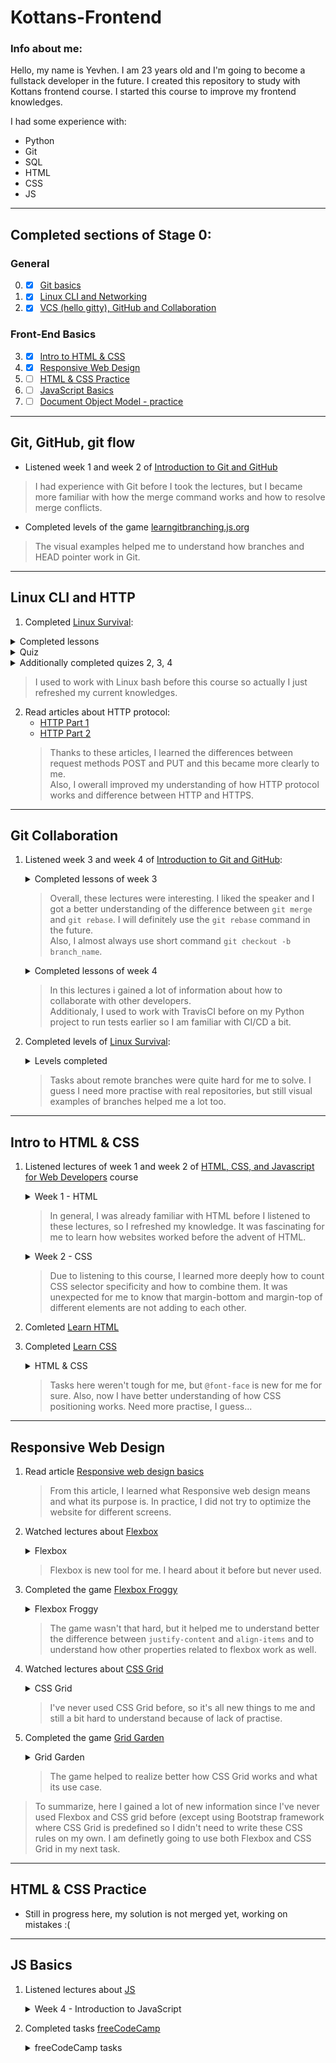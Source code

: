 # **Kottans-Frontend**

### Info about me:

Hello, my name is Yevhen. I am 23 years old and I'm going to become a fullstack developer in the future.
I created this repository to study with Kottans frontend course. I started this course to improve my frontend knowledges.

I had some experience with:
- Python
- Git
- SQL
- HTML
- CSS
- JS
---
## **Completed sections of Stage 0:**
### General
0. - [x] [Git basics](https://github.com/kottans/frontend/blob/2022_UA/tasks/git-intro.md)
1. - [x] [Linux CLI and Networking](https://github.com/kottans/frontend/blob/2022_UA/tasks/linux-cli-http.md)
2. - [x] [VCS (hello gitty), GitHub and Collaboration](https://github.com/kottans/frontend/blob/2022_UA/tasks/git-collaboration.md)

### Front-End Basics
3. - [x] [Intro to HTML & CSS](https://github.com/kottans/frontend/blob/2022_UA/tasks/html-css-intro.md)
4. - [x] [Responsive Web Design](https://github.com/kottans/frontend/blob/2022_UA/tasks/html-css-responsive.md)
5. - [ ] [HTML & CSS Practice](https://github.com/kottans/frontend/blob/2022_UA/tasks/html-css-popup.md)
6. - [ ] [JavaScript Basics](https://github.com/kottans/frontend/blob/2022_UA/tasks/js-basics.md)
7. - [ ] [Document Object Model - practice](https://github.com/kottans/frontend/blob/2022_UA/tasks/js-dom.md)
---

## **Git, GitHub, git flow**
- Listened week 1 and week 2 of [Introduction to Git and GitHub](https://www.coursera.org/learn/introduction-git-github)
> I had experience with Git before I took the lectures, but I became more familiar with how the merge command works and how to resolve merge conflicts.

- Completed levels of the game [learngitbranching.js.org](https://learngitbranching.js.org/)
> The visual examples helped me to understand how branches and HEAD pointer work in Git.
---

## Linux CLI and HTTP
1. Completed [Linux Survival](https://linuxsurvival.com/):
<details>
<summary>Completed lessons</summary>
  
![screenshot](/task_linux_cli/page_1.png)
  
![screenshot](/task_linux_cli/page_2.png)
  
![screenshot](/task_linux_cli/page_3.png)
  
![screenshot](/task_linux_cli/page_4.png)
  
![screenshot](/task_linux_cli/page_5.png)

![screenshot](/task_linux_cli/page_6.png)
  
![screenshot](/task_linux_cli/page_7.png)
  
![screenshot](/task_linux_cli/page_8.png)
  
![screenshot](/task_linux_cli/page_8_second.png)
  
![screenshot](/task_linux_cli/page_9.png)
  
![screenshot](/task_linux_cli/page_10.png)
  
![screenshot](/task_linux_cli/page_11.png)
  
![screenshot](/task_linux_cli/page_12.png)
  
![screenshot](/task_linux_cli/page_13.png)
</details>
<details>
<summary>Quiz</summary>

![screenshot](/task_linux_cli/quiz_1.png)
</details>

<details>
<summary>Additionally completed quizes 2, 3, 4</summary>

![screenshot](/task_linux_cli/quiz_2.png)
![screenshot](/task_linux_cli/quiz_3.png)
![screenshot](/task_linux_cli/quiz_4.png)
</details>

> I used to work with Linux bash before this course so actually I just refreshed my current knowledges.

2. Read articles about HTTP protocol:
    - [HTTP Part 1](https://code.tutsplus.com/uk/tutorials/http-the-protocol-every-web-developer-must-know-part-1--net-31177)
    - [HTTP Part 2](https://code.tutsplus.com/uk/tutorials/http-the-protocol-every-web-developer-must-know-part-2--net-31155)
    > Thanks to these articles, I learned the differences between request methods POST and PUT and this became more clearly to me.\
    > Also, I owerall improved my understanding of how HTTP protocol works and difference between HTTP and HTTPS.
---
## Git Collaboration
1. Listened week 3 and week 4 of [Introduction to Git and GitHub](https://www.coursera.org/learn/introduction-git-github):
    <details>
      <summary>Completed lessons of week 3</summary>
      <p float="left">
        <img src="/task_git_collaboration/listened_lectures/week_3_1.png" width="300" />
        <img src="/task_git_collaboration/listened_lectures/week_3_2.png" width="300" />  
        <img src="/task_git_collaboration/listened_lectures/week_3_3.png" width="300" />
      </p>
    </details>
    
      > Overall, these lectures were interesting. 
      > I liked the speaker and I got a better understanding of the difference between `git merge` and `git rebase`. 
      > I will definitely use the `git rebase` command in the future. <br />
      > Also, I almost always use short command `git checkout -b branch_name`.

    <details>
      <summary>Completed lessons of week 4</summary>
      <p float="left">
        <img src="/task_git_collaboration/listened_lectures/week_4_1.png" width="300" />
        <img src="/task_git_collaboration/listened_lectures/week_4_2.png" width="300" />  
        <img src="/task_git_collaboration/listened_lectures/week_4_3.png" width="300" />
      </p>
    </details>
    
      > In this lectures i gained a lot of information about how to collaborate with other developers.  
      > Additionaly, I used to work with TravisCI before on my Python project to run tests earlier so I am familiar with CI/CD a bit.

2. Completed levels of [Linux Survival](https://linuxsurvival.com/): 
    <details>
    <summary>Levels completed</summary>
  
    ![learngitbranching](/task_git_collaboration/gitbranching/complete_1.png)

    ![learngitbranching](/task_git_collaboration/gitbranching/complete_2.png)
    </details>
    
      > Tasks about remote branches were quite hard for me to solve. I guess I need more practise with real repositories,
      > but still visual examples of branches helped me a lot too.
---

## Intro to HTML & CSS
1. Listened lectures of week 1 and week 2 of [HTML, CSS, and Javascript for Web Developers](https://www.coursera.org/learn/html-css-javascript-for-web-developers) course

    <details>
      <summary>Week 1 - HTML</summary>
      <p float="left">
        <img src="/task_html_css_intro/html_1.jpg" width="200" />
        <img src="/task_html_css_intro/html_2.jpg" width="200" />
        <img src="/task_html_css_intro/html_3.jpg" width="200" />
        <img src="/task_html_css_intro/html_4.jpg" width="200" />
      </p>
    </details> 
    
     > In general, I was already familiar with HTML before I listened to these lectures, so I refreshed my knowledge. 
     > It was fascinating for me to learn how websites worked before the advent of HTML.
      
    <details>
      <summary>Week 2 - CSS</summary>
      <p float="left">
        <img src="/task_html_css_intro/css_1.jpg" width="200" />
        <img src="/task_html_css_intro/css_2.jpg" width="200" />
        <img src="/task_html_css_intro/css_3.jpg" width="200" />
        <img src="/task_html_css_intro/css_4.jpg" width="200" />
      </p>
    </details>
    
     > Due to listening to this course, I learned more deeply how to count CSS selector specificity and how to combine them.
     > It was unexpected for me to know that margin-bottom and margin-top of different elements are not adding to each other.
     
2. Comleted [Learn HTML](https://www.codecademy.com/learn/learn-html)
3. Completed [Learn CSS](https://www.codecademy.com/learn/learn-css)
    <details>
    <summary>HTML & CSS</summary>
  
      ![screenshot_codecademy](/task_html_css_intro/codecademy_html_css.png)
    </details>
    
     > Tasks here weren't tough for me, but `@font-face` is new for me for sure. 
     > Also, now I have better understanding of how CSS positioning works. Need more practise, I guess...
  
---

## Responsive Web Design
1. Read article [Responsive web design basics](https://web.dev/i18n/en/responsive-web-design-basics/)
      > From this article, I learned what Responsive web design means and what its purpose is. 
      > In practice, I did not try to optimize the website for different screens.
2. Watched lectures about [Flexbox](https://www.youtube.com/playlist?list=PLM6XATa8CAG5mPV60dMmjMRrHVW4LmV2x)
    <details>
      <summary>Flexbox</summary>
  
      ![flexbox](/task_responsive_web_design/flexbox_listened_lectures.png)
    </details>
    
      > Flexbox is new tool for me. I heard about it before but never used.
      
3. Completed the game [Flexbox Froggy](https://flexboxfroggy.com/)
    <details>
      <summary>Flexbox Froggy</summary>
  
      ![flexbox_froggy](/task_responsive_web_design/flexbox_froggy.png)
    </details>
    
      > The game wasn't that hard, but it helped me to understand better the difference between `justify-content` and `align-items`
      > and to understand how other properties related to flexbox work as well.
4. Watched lectures about [CSS Grid](https://www.youtube.com/watch?v=GV92IdMGFfA&list=PLM6XATa8CAG5pXQrW_kDaeZb_uIAMNZIm)
    <details>
      <summary>CSS Grid</summary>
  
      ![grid](/task_responsive_web_design/grid_listened_lectures.png)
    </details>
    
      > I've never used CSS Grid before, so it's all new things to me and still a bit hard to understand because of lack of practise.
5. Completed the game [Grid Garden](https://cssgridgarden.com/)
    <details>
      <summary>Grid Garden</summary>
  
      ![grid garden](/task_responsive_web_design/grid_garden.png)
    </details>
      
      > The game helped to realize better how CSS Grid works and what its use case.

  > To summarize, here I gained a lot of new information since I've never used Flexbox and CSS grid before 
  > (except using Bootstrap framework where CSS Grid is predefined so I didn't need to write these CSS rules on my own.
  > I am definetly going to use both Flexbox and CSS Grid in my next task.
---
## HTML & CSS Practice
- Still in progress here, my solution is not merged yet, working on mistakes :(
---
## JS Basics
1. Listened lectures about [JS](https://www.coursera.org/learn/html-css-javascript-for-web-developers/home/week/4)

    <details>
      <summary>Week 4 - Introduction to JavaScript</summary>
      <p float="left">
        <img src="/task_js_basics/lectures/js_1.jpg" width="200" />
        <img src="/task_js_basics/lectures/js_2.jpg" width="200" />
        <img src="/task_js_basics/lectures/js_3.jpg" width="200" />
        <img src="/task_js_basics/lectures/js_4.jpg" width="200" />
      </p>
    </details> 
    
2. Completed tasks [freeCodeCamp](https://www.freecodecamp.org/learn/javascript-algorithms-and-data-structures/)
    
    <details>
      <summary>freeCodeCamp tasks</summary>
  
      ![JS Basics](/task_js_basics/freecodecamp/basic.png)
      ![ES6](/task_js_basics/freecodecamp/ES6.png)
      ![Data Structures](/task_js_basics/freecodecamp/data_structures.png)
      ![Basic algorithms](/task_js_basics/freecodecamp/basic_algorithms.png)
      ![Functional programming](/task_js_basics/freecodecamp/functional_programming.png)
      ![Intermediate algorithms](/task_js_basics/freecodecamp/intermediate_algorithms.png)
    </details>
    
